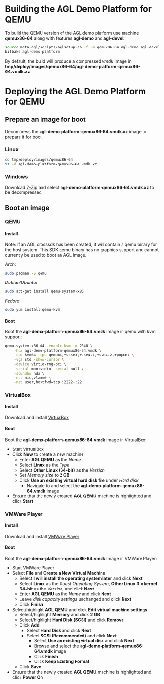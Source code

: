 # Building the AGL Demo Platform for QEMU

To build the QEMU version of the AGL demo platform use machine **qemux86-64** along with features **agl-demo** and **agl-devel**:

```bash
source meta-agl/scripts/aglsetup.sh -f -m qemux86-64 agl-demo agl-devel
bitbake agl-demo-platform
```

By default, the build will produce a compressed *vmdk* image in **tmp/deploy/images/qemux86-64/agl-demo-platform-qemux86-64.vmdk.xz**

# Deploying the AGL Demo Platform for QEMU

## Prepare an image for boot

Decompress the **agl-demo-platform-qemux86-64.vmdk.xz** image to prepare it for boot.

### Linux


```bash
cd tmp/deploy/images/qemux86-64
xz -d agl-demo-platform-qemux86-64.vmdk.xz
```

### Windows

Download [7-Zip](http://www.7-zip.org/) and select **agl-demo-platform-qemux86-64.vmdk.xz** to be decompressed.

## Boot an image

### QEMU

#### Install

Note: if an AGL crosssdk has been created, it will contain a qemu binary for the host system. This SDK qemu binary has no graphics support and cannot currently be used to boot an AGL image.

*Arch*:
```bash
sudo pacman -S qemu
```

*Debian/Ubuntu*:
```bash
sudo apt-get install qemu-system-x86
```

*Fedora*:
```bash
sudo yum install qemu-kvm
```

#### Boot

Boot the **agl-demo-platform-qemux86-64.vmdk** image in qemu with kvm support:
```bash
qemu-system-x86_64 -enable-kvm -m 2048 \
	-hda agl-demo-platform-qemux86-64.vmdk \
	-cpu kvm64 -cpu qemu64,+ssse3,+sse4.1,+sse4.2,+popcnt \
	-vga std -show-cursor \
	-device virtio-rng-pci \
	-serial mon:stdio -serial null \
	-soundhw hda \
	-net nic,vlan=0 \
	-net user,hostfwd=tcp::2222-:22
```

### VirtualBox

#### Install

Download and install [VirtualBox](https://www.virtualbox.org/wiki/Downloads)

#### Boot

Boot the **agl-demo-platform-qemux86-64.vmdk** image in VirtualBox:
  * Start VirtualBox
  * Click **New** to create a new machine
    * Enter **AGL QEMU** as the *Name*
    * Select **Linux** as the *Type*
    * Select **Other Linux (64-bit)** as the *Version*
    * Set *Memory size* to **2 GB**
    * Click **Use an existing virtual hard disk file** under *Hard disk*
       * Navigate to and select the **agl-demo-platform-qemux86-64.vmdk** image
  * Ensure that the newly created **AGL QEMU** machine is highlighted and click **Start**

### VMWare Player

#### Install

Download and install [VMWare Player](https://www.vmware.com/products/player/playerpro-evaluation.html)

#### Boot

Boot the **agl-demo-platform-qemux86-64.vmdk** image in VMWare Player:
  * Start VMWare Player
  * Select **File** and **Create a New Virtual Machine**
    * Select **I will install the operating system later** and click **Next**
    * Select **Linux** as the *Guest Operating System*, **Other Linux 3.x kernel 64-bit** as the *Version*, and click **Next**
    * Enter **AGL QEMU** as the *Name* and click **Next**
    * Leave *disk capacity settings* unchanged and click **Next**
    * Click **Finish**
  * Select/highlight **AGL QEMU** and click **Edit virtual machine settings**
    * Select/highlight **Memory** and click **2 GB**
    * Select/highlight **Hard Disk (SCSI)** and click **Remove**
    * Click **Add**
      * Select **Hard Disk** and click **Next**
      * Select **SCSI (Recommended)** and click **Next**
         * Select **Use an existing virtual disk** and click **Next**
         * Browse and select the **agl-demo-platform-qemux86-64.vmdk** image
         * Click **Finish**
         * Click **Keep Existing Format**
    * Click **Save**
  * Ensure that the newly created **AGL QEMU** machine is highlighted and click **Power On**
